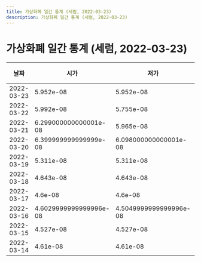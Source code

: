 ```yaml
---
title: 가상화폐 일간 통계 (세럼, 2022-03-23)
description: 가상화폐 일간 통계 (세럼, 2022-03-23)
---
```


가상화폐 일간 통계 (세럼, 2022-03-23)
===

|날짜|시가|저가|고가|종가|비고|
|--|--|--|--|--|--|
|2022-03-23|5.952e-08|5.952e-08|7.5e-08|7.347e-08|    |
|2022-03-22|5.992e-08|5.755e-08|6.008e-08|5.8359999999999995e-08|    |
|2022-03-21|6.299000000000001e-08|5.965e-08|6.562e-08|5.965e-08|    |
|2022-03-20|6.399999999999999e-08|6.098000000000001e-08|7.285e-08|6.391999999999999e-08|    |
|2022-03-19|5.311e-08|5.311e-08|6.44e-08|6.295e-08|    |
|2022-03-18|4.643e-08|4.643e-08|5.389e-08|5.113e-08|    |
|2022-03-17|4.6e-08|4.6e-08|4.647e-08|4.647e-08|    |
|2022-03-16|4.6029999999999996e-08|4.5049999999999996e-08|4.6029999999999996e-08|4.6020000000000004e-08|    |
|2022-03-15|4.527e-08|4.527e-08|4.626e-08|4.626e-08|    |
|2022-03-14|4.61e-08|4.61e-08|4.61e-08|4.61e-08|    |
